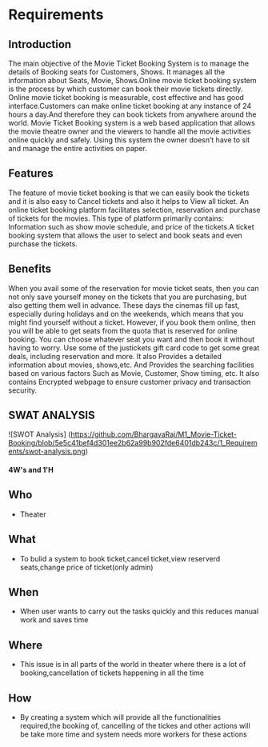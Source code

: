 # Requirements
## Introduction
The main objective of the Movie Ticket Booking System is to manage the details of Booking seats for Customers, Shows. It manages all the information about Seats, Movie, Shows.Online movie ticket booking system is the process by which customer can book their movie tickets directly. Online movie ticket booking is measurable, cost effective and has good interface.Customers can make online ticket booking at any instance of 24 hours a day.And therefore they can book tickets from anywhere around the world. Movie Ticket Booking system is a web based application that allows the movie theatre owner and the viewers to handle all the movie activities online quickly and safely. Using this system the owner doesn’t have to sit and manage the entire activities on paper.
## Features
The feature of movie ticket booking is that we can easily book the tickets and it is also easy to Cancel tickets and also it helps to View all ticket.  An online ticket booking platform facilitates selection, reservation and purchase of tickets for the movies. This type of platform primarily contains: Information such as show movie schedule, and price of the tickets.A ticket booking system that allows the user to select and book seats and even purchase the tickets.
## Benefits
When you avail some of the  reservation for movie ticket seats, then you can not only save yourself money on the tickets that you are purchasing, but also getting them well in advance. These days the cinemas fill up fast, especially during holidays and on the weekends, which means that you might find yourself without a ticket. However, if you book them online, then you will be able to get seats from the quota that is reserved for online booking. You can choose whatever seat you want and then book it without having to worry. Use some of the justickets gift card code to get some great deals, including reservation and more. It also Provides a detailed information about movies, shows,etc. And Provides the searching facilities based on various factors Such as Movie, Customer, Show timing, etc. It also contains Encrypted webpage to ensure customer privacy and transaction security.
## SWAT ANALYSIS
![SWOT Analysis] (https://github.com/BhargavaRaj/M1_Movie-Ticket-Booking/blob/5e5c41bef4d301ee2b62a99b902fde6401db243c/1_Requirements/swot-analysis.png)

#### 4W's and 1'H
## Who
*  Theater
## What
*  To bulid a system to book ticket,cancel ticket,view reserverd seats,change price of ticket(only admin)
## When
*  When user wants to carry out the tasks quickly and this reduces manual work and saves time
## Where
*  This issue is in all parts of the world in theater where there is a lot of booking,cancellation of tickets happening in all the time
## How
*  By creating a system which will provide all the functionalities required,the booking of, cancelling of the tickes and other actions will be take more time and system needs more workers for these actions
